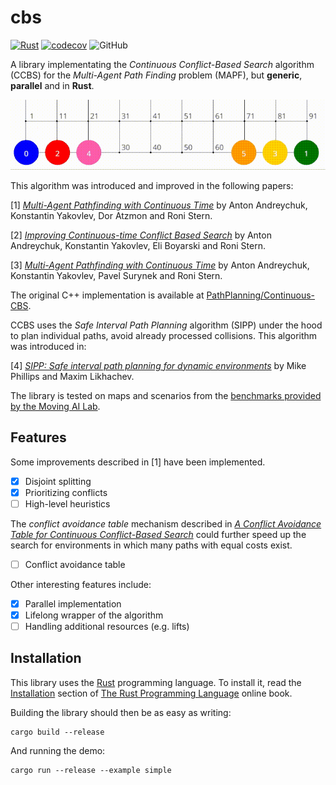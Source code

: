 # cbs

[![Rust](https://github.com/vcoppe/cbs/actions/workflows/rust.yml/badge.svg)](https://github.com/vcoppe/cbs/actions?query=workflow%3A%22Rust%22)
[![codecov](https://codecov.io/gh/vcoppe/cbs/graph/badge.svg?token=219FLVZLS6)](https://codecov.io/gh/vcoppe/cbs)
![GitHub](https://img.shields.io/github/license/vcoppe/cbs)

A library implementating the *Continuous Conflict-Based Search* algorithm (CCBS) for the *Multi-Agent Path Finding* problem (MAPF), but **generic**, **parallel** and in **Rust**.

![](resources/demo.gif)

This algorithm was introduced and improved in the following papers:

[1] [*Multi-Agent Pathfinding with Continuous Time*](https://doi.org/10.24963/ijcai.2019/6) by Anton Andreychuk, Konstantin Yakovlev, Dor Atzmon and Roni Stern.

[2] [*Improving Continuous-time Conflict Based Search*](https://doi.org/10.1609/aaai.v35i13.17338) by Anton Andreychuk, Konstantin Yakovlev, Eli Boyarski and Roni Stern.

[3] [*Multi-Agent Pathfinding with Continuous Time*](https://doi.org/10.1016/j.artint.2022.103662) by Anton Andreychuk, Konstantin Yakovlev, Pavel Surynek and Roni Stern.

The original C++ implementation is available at [PathPlanning/Continuous-CBS](https://github.com/PathPlanning/Continuous-CBS).

CCBS uses the *Safe Interval Path Planning* algorithm (SIPP) under the hood to plan individual paths, avoid already processed collisions. This algorithm was introduced in:

[4] [*SIPP: Safe interval path planning for dynamic environments*](https://doi.org/10.1109/ICRA.2011.5980306) by Mike Phillips and Maxim Likhachev.

The library is tested on maps and scenarios from the [benchmarks provided by the Moving AI Lab](https://movingai.com/benchmarks/mapf/index.html).


## Features

Some improvements described in [1] have been implemented.
- [x] Disjoint splitting
- [x] Prioritizing conflicts
- [ ] High-level heuristics

The *conflict avoidance table* mechanism described in [*A Conflict Avoidance Table for Continuous Conflict-Based Search*](https://doi.org/10.1609/socs.v15i1.21780) could further speed up the search for environments in which many paths with equal costs exist.
- [ ] Conflict avoidance table

Other interesting features include:
- [x] Parallel implementation
- [x] Lifelong wrapper of the algorithm
- [ ] Handling additional resources (e.g. lifts)

## Installation

This library uses the [Rust](https://www.rust-lang.org/) programming language.
To install it, read the [Installation](https://doc.rust-lang.org/book/ch01-01-installation.html) section of [The Rust Programming Language](https://doc.rust-lang.org/book/index.html) online book.

Building the library should then be as easy as writing:
```
cargo build --release
```
And running the demo:
```
cargo run --release --example simple
```

